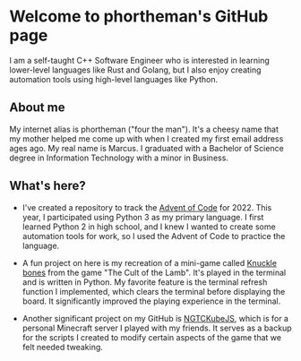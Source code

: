 # Welcome to phortheman's GitHub page
I am a self-taught C++ Software Engineer who is interested in learning lower-level languages like Rust and Golang, but I also enjoy creating automation tools using high-level languages like Python.

## About me
My internet alias is phortheman ("four the man"). It's a cheesy name that my mother helped me come up with when I created my first email address ages ago. My real name is Marcus. I graduated with a Bachelor of Science degree in Information Technology with a minor in Business.

## What's here?

- I've created a repository to track the [Advent of Code](https://adventofcode.com/) for 2022. This year, I participated using Python 3 as my primary language. I first learned Python 2 in high school, and I knew I wanted to create some automation tools for work, so I used the Advent of Code to practice the language.

 - A fun project on here is my recreation of a mini-game called [Knuckle bones](https://github.com/phortheman/KnuckleBonesPython) from the game "The Cult of the Lamb". It's played in the terminal and is written in Python. My favorite feature is the terminal refresh function I implemented, which clears the terminal before displaying the board. It significantly improved the playing experience in the terminal.

 - Another significant project on my GitHub is [NGTCKubeJS](https://github.com/phortheman/NGTCKubeJS), which is for a personal Minecraft server I played with my friends. It serves as a backup for the scripts I created to modify certain aspects of the game that we felt needed tweaking.
